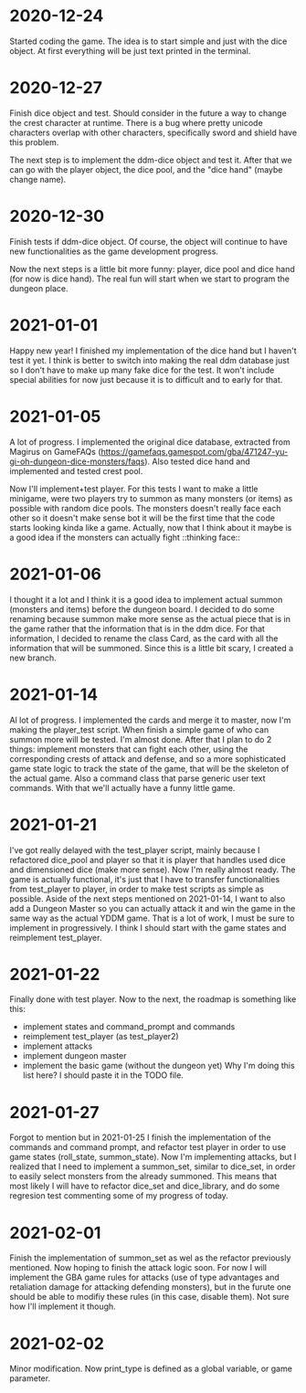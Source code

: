 # 2020-12-24
Started coding the game. The idea is to start simple and just
with the dice object. At first everything will be just text
printed in the terminal.
 
# 2020-12-27
Finish dice object and test. Should consider in the future a
way to change the crest character at runtime. There is a bug
where pretty unicode characters overlap with other characters,
specifically sword and shield have this problem.

The next step is to implement the ddm-dice object and test it.
After that we can go with the player object, the dice pool, 
and the "dice hand" (maybe change name).

# 2020-12-30
Finish tests if ddm-dice object. Of course, the object will
continue to have new functionalities as the game development
progress. 

Now the next steps is a little bit more funny: player, 
dice pool and dice hand (for now is dice hand). The real fun 
will start when we start to program the dungeon place.

# 2021-01-01
Happy new year! I finished my implementation of the dice hand 
but I haven't test it yet. I think is better to switch into
making the real ddm database just so I don't have to make up
many fake dice for the test. It won't include special 
abilities for now just because it is to difficult and to 
early for that.

# 2021-01-05
A lot of progress. I implemented the original dice database,
extracted from Magirus on GameFAQs (https://gamefaqs.gamespot.com/gba/471247-yu-gi-oh-dungeon-dice-monsters/faqs).
Also tested dice hand and implemented and tested crest pool.

Now I'll implement+test player. For this tests I want to make
a little minigame, were two players try to summon as many 
monsters (or items) as possible with random dice pools. The
monsters doesn't really face each other so it doesn't make 
sense bot it will be the first time that the code starts 
looking kinda like a game. Actually, now that I think about it
maybe is a good idea if the monsters can actually fight 
::thinking face::

# 2021-01-06
I thought it a lot and I think it is a good idea to implement
actual summon (monsters and items) before the dungeon board.
I decided to do some renaming because summon make more sense
as the actual piece that is in the game rather that the 
information that is in the ddm dice. For that information,
I decided to rename the class Card, as the card with all the
information that will be summoned. Since this is a little bit
scary, I created a new branch.

# 2021-01-14
Al lot of progress. I implemented the cards and merge it to 
master, now I'm making the player_test script. When finish a
simple game of who can summon more will be tested. I'm almost 
done. After that I plan to do 2 things: implement monsters 
that can fight each other, using the corresponding crests of
attack and defense, and so a more sophisticated game state 
logic to track the state of the game, that will be the 
skeleton of the actual game. Also a command class that parse 
generic user text commands. With that we'll actually have a
funny little game.

# 2021-01-21
I've got really delayed with the test_player script, mainly
because I refactored dice_pool and player so that it is
player that handles used dice and dimensioned dice (make 
more sense). Now I'm really almost ready. The game is 
actually functional, it's just that I have to transfer 
functionalities from test_player to player, in order to make
test scripts as simple as possible. Aside of the next steps
mentioned on 2021-01-14, I want to also add a Dungeon Master
so you can actually attack it and win the game in the same 
way as the actual YDDM game. That is a lot of work, I must
be sure to implement in progressively. I think I should start 
with the game states and reimplement test_player.

# 2021-01-22
Finally done with test player. Now to the next, the roadmap
is something like this:
- implement states and command_prompt and commands
- reimplement test_player (as test_player2)
- implement attacks
- implement dungeon master
- implement the basic game (without the dungeon yet)
Why I'm doing this list here? I should paste it in the TODO
file.

# 2021-01-27
Forgot to mention but in 2021-01-25 I finish the
implementation of the commands and command prompt, and
refactor test player in order to use game states (roll_state,
summon_state). Now I'm implementing attacks, but I realized
that I need to implement a summon_set, similar to dice_set,
in order to easily select monsters from the already summoned.
This means that most likely I will have to refactor dice_set
and dice_library, and do some regresion test commenting some
of my progress of today.

# 2021-02-01
Finish the implementation of summon_set as wel as the 
refactor previously mentioned. Now hoping to finish the 
attack logic soon. For now I will implement the GBA game 
rules for attacks (use of type advantages and retaliation 
damage for attacking defending monsters), but in the furute 
one should be able to modifiy these rules (in this case, 
disable them). Not sure how I'll implement it though.

# 2021-02-02
Minor modification. Now print_type is defined as a global 
variable, or game parameter.
